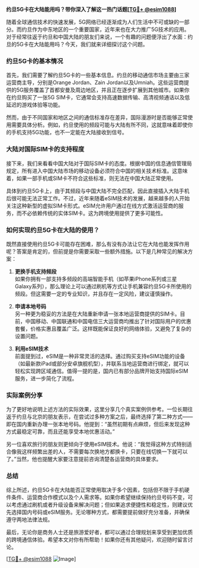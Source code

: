 **约旦5G卡在大陆能用吗？带你深入了解这一热门话题[[TG💪+ @esim1088](https://t.me/s/esim1088)]**

随着全球通信技术的快速发展，5G网络已经逐渐成为人们生活中不可或缺的一部分。而约旦作为中东地区的一个重要国家，近年来也在大力推广5G技术的应用。对于经常往返于约旦和中国大陆的朋友们来说，一个有趣的问题便浮出了水面：约旦的5G卡在大陆能用吗？今天，我们就来详细探讨这个问题。

### 约旦5G卡的基本情况

首先，我们需要了解约旦5G卡的一些基本信息。约旦的移动通信市场主要由三家运营商主导，分别是Orange Jordan、Zain Jordan以及Umniah。这些运营商提供的5G服务覆盖了首都安曼及周边地区，并且正在逐步扩展到其他城市。如果你在约旦购买了一张5G SIM卡，它通常会支持高速数据传输、高清视频通话以及低延迟的游戏体验等功能。

然而，由于不同国家和地区之间的通信标准存在差异，国际漫游时是否能够正常使用需要具体分析。例如，约旦使用的频段可能与大陆有所不同，这就意味着即使你的手机支持5G功能，也不一定能在大陆接收到信号。

### 大陆对国际SIM卡的支持程度

接下来，我们来看看中国大陆对于国际SIM卡的态度。根据中国的信息通信管理局规定，所有进入中国大陆市场的移动设备必须符合中国的相关技术标准。这意味着，如果一部手机或SIM卡不符合这些标准，则无法在中国大陆正常使用。

具体到约旦5G卡上，由于其频段与中国大陆不完全匹配，因此直接插入大陆手机后很可能无法正常工作。不过，近年来随着eSIM技术的发展，越来越多的人开始关注这种新型的虚拟SIM卡形式。eSIM允许用户通过在线方式激活运营商的服务，而不必依赖传统的实体SIM卡。这为跨境使用提供了更多可能性。

### 如何实现约旦5G卡在大陆的使用？

既然直接使用约旦5G卡可能存在困难，那么有没有办法让它在大陆也能发挥作用呢？答案是肯定的，但前提是你需要采取一些额外措施。以下是几种常见的解决方案：

1. **更换手机支持频段**  
   如果你拥有一部支持多频段的高端智能手机（如苹果iPhone系列或三星Galaxy系列），那么理论上可以通过刷机等方式让手机兼容约旦5G卡所使用的频段。但这需要一定的专业知识，并且存在一定风险，建议谨慎操作。

2. **申请本地号码**  
   另一种更为稳妥的方法是在大陆重新申请一张本地运营商提供的SIM卡。目前，中国移动、中国联通和中国电信三大运营商均推出了针对国际用户的优惠套餐，价格实惠且覆盖广泛。这样既能保证良好的网络体验，又避免了复杂的设置问题。

3. **利用eSIM技术**  
   前面提到过，eSIM是一种非常灵活的选择。通过购买支持eSIM功能的设备（如最新款iPad或部分安卓旗舰机型），并联系当地运营商进行绑定，就可以轻松实现跨区域通信。值得一提的是，国内已有部分品牌开始支持国际eSIM服务，进一步简化了流程。

### 实际案例分享

为了更好地说明上述方法的实际效果，这里分享几个真实案例供参考。一位长期往返于约旦与北京的朋友表示，在尝试过多种方案之后，最终选择了第二种方式——即在国内重新办理一张本地号码。他提到：“虽然初期有点麻烦，但后来发现这种方式最稳定可靠，而且还能享受本地优惠活动。”

另一位喜欢旅行的朋友则更倾向于使用eSIM技术。他说：“我觉得这种方式特别适合像我这样频繁出差的人，不需要每次换地方都换卡，只要在线切换一下就可以了。”当然，他也提醒大家要注意提前咨询清楚各运营商的具体要求。

### 总结

综上所述，约旦5G卡在大陆能否正常使用取决于多个因素，包括但不限于手机硬件条件、运营商合作模式以及个人需求等。如果你希望继续保持约旦号码不变，可以考虑通过刷机或者升级设备来解决问题；但如果追求便捷性和稳定性，则建议优先选择国内号码或eSIM服务。无论哪种方式，都需要提前做好充分准备，并确保遵守两地法律法规。

最后，无论你是商务人士还是旅游爱好者，都可以通过合理规划来享受到更加优质的跨境通信体验。希望本文对你有所帮助！如果你还有其他疑问，欢迎随时留言讨论。

[[TG💪+ @esim1088](https://t.me/s/esim1088) ![Image](https://i.postimg.cc/4NQfJmqS/Snipaste-2025-05-13-00-14-12.png)]